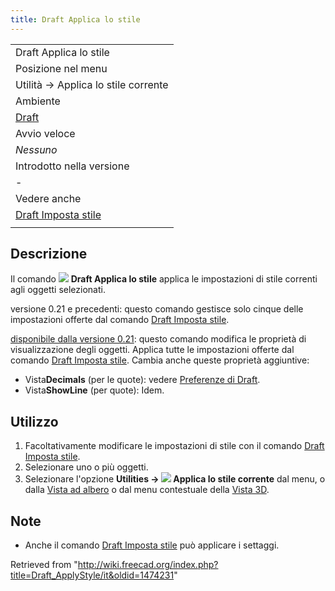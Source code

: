 ```yaml
---
title: Draft Applica lo stile
---
```

|  |
| --- |
| Draft Applica lo stile |
| Posizione nel menu |
| Utilità → Applica lo stile corrente |
| Ambiente |
| [Draft](/Draft_Workbench/it "Draft Workbench/it") |
| Avvio veloce |
| *Nessuno* |
| Introdotto nella versione |
| - |
| Vedere anche |
| [Draft Imposta stile](/Draft_SetStyle/it "Draft SetStyle/it") |
|  |

## Descrizione

Il comando ![](/images/Draft_ApplyStyle.svg) **Draft Applica lo stile** applica le impostazioni di stile correnti agli oggetti selezionati.

versione 0.21 e precedenti: questo comando gestisce solo cinque delle impostazioni offerte dal comando [Draft Imposta stile](/Draft_SetStyle/it "Draft SetStyle/it").

[disponibile dalla versione 0.21](/Release_notes_0.21/it "Release notes 0.21/it"): questo comando modifica le proprietà di visualizzazione degli oggetti. Applica tutte le impostazioni offerte dal comando [Draft Imposta stile](/Draft_SetStyle/it "Draft SetStyle/it"). Cambia anche queste proprietà aggiuntive:

* Vista**Decimals** (per le quote): vedere [Preferenze di Draft](/Draft_Preferences/it#Testi_e_quote "Draft Preferences/it").
* Vista**ShowLine** (per quote): Idem.

## Utilizzo

1. Facoltativamente modificare le impostazioni di stile con il comando [Draft Imposta stile](/Draft_SetStyle/it "Draft SetStyle/it").
2. Selezionare uno o più oggetti.
3. Selezionare l'opzione **Utilities → ![](/images/Draft_ApplyStyle.svg) Applica lo stile corrente** dal menu, o dalla [Vista ad albero](/Tree_view/it "Tree view/it") o dal menu contestuale della [Vista 3D](/3D_view/it "3D view/it").

## Note

* Anche il comando [Draft Imposta stile](/Draft_SetStyle/it "Draft SetStyle/it") può applicare i settaggi.

Retrieved from "<http://wiki.freecad.org/index.php?title=Draft_ApplyStyle/it&oldid=1474231>"
